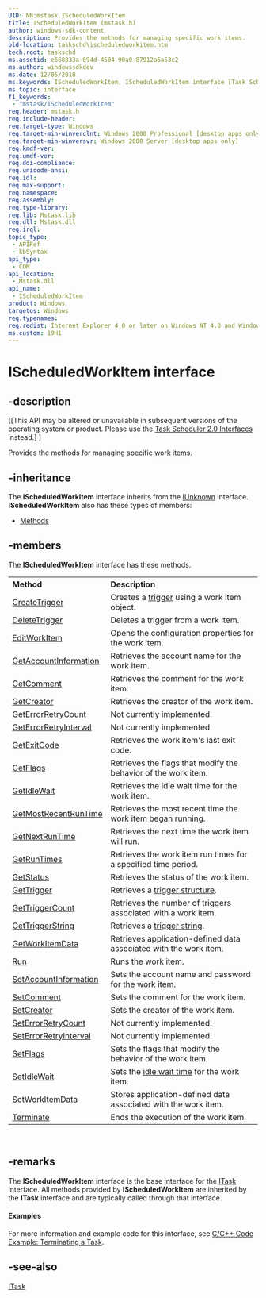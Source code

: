 ```yaml
---
UID: NN:mstask.IScheduledWorkItem
title: IScheduledWorkItem (mstask.h)
author: windows-sdk-content
description: Provides the methods for managing specific work items.
old-location: taskschd\ischeduledworkitem.htm
tech.root: taskschd
ms.assetid: e668833a-094d-4504-90a0-87912a6a53c2
ms.author: windowssdkdev
ms.date: 12/05/2018
ms.keywords: IScheduledWorkItem, IScheduledWorkItem interface [Task Scheduler], IScheduledWorkItem interface [Task Scheduler],described, _msb_ischeduledworkitem, mstask/IScheduledWorkItem, taskschd.ischeduledworkitem
ms.topic: interface
f1_keywords: 
 - "mstask/IScheduledWorkItem"
req.header: mstask.h
req.include-header: 
req.target-type: Windows
req.target-min-winverclnt: Windows 2000 Professional [desktop apps only]
req.target-min-winversvr: Windows 2000 Server [desktop apps only]
req.kmdf-ver: 
req.umdf-ver: 
req.ddi-compliance: 
req.unicode-ansi: 
req.idl: 
req.max-support: 
req.namespace: 
req.assembly: 
req.type-library: 
req.lib: Mstask.lib
req.dll: Mstask.dll
req.irql: 
topic_type:
 - APIRef
 - kbSyntax
api_type:
 - COM
api_location:
 - Mstask.dll
api_name:
 - IScheduledWorkItem
product: Windows
targetos: Windows
req.typenames: 
req.redist: Internet Explorer 4.0 or later on Windows NT 4.0 and Windows 95
ms.custom: 19H1
---
```


# IScheduledWorkItem interface


## -description


<p class="CCE_Message">[[This API may be altered or unavailable in subsequent versions of the operating system or product. Please use the <a href="https://docs.microsoft.com/windows/desktop/TaskSchd/task-scheduler-2-0-interfaces">Task Scheduler 2.0 Interfaces</a> instead.] ]

Provides the methods for managing specific <a href="https://docs.microsoft.com/windows/desktop/TaskSchd/w">work items</a>.


## -inheritance

The <b xmlns:loc="http://microsoft.com/wdcml/l10n">IScheduledWorkItem</b> interface inherits from the <a href="https://docs.microsoft.com/windows/desktop/api/unknwn/nn-unknwn-iunknown">IUnknown</a> interface. <b>IScheduledWorkItem</b> also has these types of members:
<ul>
<li><a href="https://docs.microsoft.com/">Methods</a></li>
</ul>

## -members

The <b>IScheduledWorkItem</b> interface has these methods.
<table class="members" id="memberListMethods">
<tr>
<th align="left" width="37%">Method</th>
<th align="left" width="63%">Description</th>
</tr>
<tr data="declared;">
<td align="left" width="37%">
<a href="https://docs.microsoft.com/windows/desktop/api/mstask/nf-mstask-ischeduledworkitem-createtrigger">CreateTrigger</a>
</td>
<td align="left" width="63%">
Creates a <a href="https://docs.microsoft.com/windows/desktop/TaskSchd/t">trigger</a> using a work item object.

</td>
</tr>
<tr data="declared;">
<td align="left" width="37%">
<a href="https://docs.microsoft.com/windows/desktop/api/mstask/nf-mstask-ischeduledworkitem-deletetrigger">DeleteTrigger</a>
</td>
<td align="left" width="63%">
Deletes a trigger from a work item.

</td>
</tr>
<tr data="declared;">
<td align="left" width="37%">
<a href="https://docs.microsoft.com/windows/desktop/api/mstask/nf-mstask-ischeduledworkitem-editworkitem">EditWorkItem</a>
</td>
<td align="left" width="63%">
Opens the configuration properties for the work item.

</td>
</tr>
<tr data="declared;">
<td align="left" width="37%">
<a href="https://docs.microsoft.com/windows/desktop/api/mstask/nf-mstask-ischeduledworkitem-getaccountinformation">GetAccountInformation</a>
</td>
<td align="left" width="63%">
Retrieves the account name for the work item.

</td>
</tr>
<tr data="declared;">
<td align="left" width="37%">
<a href="https://docs.microsoft.com/windows/desktop/api/mstask/nf-mstask-ischeduledworkitem-getcomment">GetComment</a>
</td>
<td align="left" width="63%">
Retrieves the comment for the work item.

</td>
</tr>
<tr data="declared;">
<td align="left" width="37%">
<a href="https://docs.microsoft.com/windows/desktop/api/mstask/nf-mstask-ischeduledworkitem-getcreator">GetCreator</a>
</td>
<td align="left" width="63%">
Retrieves the creator of the work item.

</td>
</tr>
<tr data="declared;">
<td align="left" width="37%">
<a href="https://docs.microsoft.com/windows/desktop/api/mstask/nf-mstask-ischeduledworkitem-geterrorretrycount">GetErrorRetryCount</a>
</td>
<td align="left" width="63%">
Not currently implemented.

</td>
</tr>
<tr data="declared;">
<td align="left" width="37%">
<a href="https://docs.microsoft.com/windows/desktop/api/mstask/nf-mstask-ischeduledworkitem-geterrorretryinterval">GetErrorRetryInterval</a>
</td>
<td align="left" width="63%">
Not currently implemented.

</td>
</tr>
<tr data="declared;">
<td align="left" width="37%">
<a href="https://docs.microsoft.com/windows/desktop/api/mstask/nf-mstask-ischeduledworkitem-getexitcode">GetExitCode</a>
</td>
<td align="left" width="63%">
Retrieves the work item's last exit code.

</td>
</tr>
<tr data="declared;">
<td align="left" width="37%">
<a href="https://docs.microsoft.com/windows/desktop/api/mstask/nf-mstask-ischeduledworkitem-getflags">GetFlags</a>
</td>
<td align="left" width="63%">
Retrieves the flags that modify the behavior of the work item.

</td>
</tr>
<tr data="declared;">
<td align="left" width="37%">
<a href="https://docs.microsoft.com/windows/desktop/api/mstask/nf-mstask-ischeduledworkitem-getidlewait">GetIdleWait</a>
</td>
<td align="left" width="63%">
Retrieves the idle wait time for the work item.

</td>
</tr>
<tr data="declared;">
<td align="left" width="37%">
<a href="https://docs.microsoft.com/windows/desktop/api/mstask/nf-mstask-ischeduledworkitem-getmostrecentruntime">GetMostRecentRunTime</a>
</td>
<td align="left" width="63%">
Retrieves the most recent time the work item began running.

</td>
</tr>
<tr data="declared;">
<td align="left" width="37%">
<a href="https://docs.microsoft.com/windows/desktop/api/mstask/nf-mstask-ischeduledworkitem-getnextruntime">GetNextRunTime</a>
</td>
<td align="left" width="63%">
Retrieves the next time the work item will run.

</td>
</tr>
<tr data="declared;">
<td align="left" width="37%">
<a href="https://docs.microsoft.com/windows/desktop/api/mstask/nf-mstask-ischeduledworkitem-getruntimes">GetRunTimes</a>
</td>
<td align="left" width="63%">
Retrieves the work item run times for a specified time period.

</td>
</tr>
<tr data="declared;">
<td align="left" width="37%">
<a href="https://docs.microsoft.com/windows/desktop/api/mstask/nf-mstask-ischeduledworkitem-getstatus">GetStatus</a>
</td>
<td align="left" width="63%">
Retrieves the status of the work item.

</td>
</tr>
<tr data="declared;">
<td align="left" width="37%">
<a href="https://docs.microsoft.com/windows/desktop/api/mstask/nf-mstask-ischeduledworkitem-gettrigger">GetTrigger</a>
</td>
<td align="left" width="63%">
Retrieves a <a href="https://docs.microsoft.com/windows/desktop/TaskSchd/t">trigger structure</a>.

</td>
</tr>
<tr data="declared;">
<td align="left" width="37%">
<a href="https://docs.microsoft.com/windows/desktop/api/mstask/nf-mstask-ischeduledworkitem-gettriggercount">GetTriggerCount</a>
</td>
<td align="left" width="63%">
Retrieves the number of triggers associated with a work item.

</td>
</tr>
<tr data="declared;">
<td align="left" width="37%">
<a href="https://docs.microsoft.com/windows/desktop/api/mstask/nf-mstask-ischeduledworkitem-gettriggerstring">GetTriggerString</a>
</td>
<td align="left" width="63%">
Retrieves a <a href="https://docs.microsoft.com/windows/desktop/TaskSchd/t">trigger string</a>.

</td>
</tr>
<tr data="declared;">
<td align="left" width="37%">
<a href="https://docs.microsoft.com/windows/desktop/api/mstask/nf-mstask-ischeduledworkitem-getworkitemdata">GetWorkItemData</a>
</td>
<td align="left" width="63%">
Retrieves application-defined data associated with the work item.

</td>
</tr>
<tr data="declared;">
<td align="left" width="37%">
<a href="https://docs.microsoft.com/windows/desktop/api/mstask/nf-mstask-ischeduledworkitem-run">Run</a>
</td>
<td align="left" width="63%">
Runs the work item.

</td>
</tr>
<tr data="declared;">
<td align="left" width="37%">
<a href="https://docs.microsoft.com/windows/desktop/api/mstask/nf-mstask-ischeduledworkitem-setaccountinformation">SetAccountInformation</a>
</td>
<td align="left" width="63%">
Sets the account name and password for the work item.

</td>
</tr>
<tr data="declared;">
<td align="left" width="37%">
<a href="https://docs.microsoft.com/windows/desktop/api/mstask/nf-mstask-ischeduledworkitem-setcomment">SetComment</a>
</td>
<td align="left" width="63%">
Sets the comment for the work item.

</td>
</tr>
<tr data="declared;">
<td align="left" width="37%">
<a href="https://docs.microsoft.com/windows/desktop/api/mstask/nf-mstask-ischeduledworkitem-setcreator">SetCreator</a>
</td>
<td align="left" width="63%">
Sets the creator of the work item.

</td>
</tr>
<tr data="declared;">
<td align="left" width="37%">
<a href="https://docs.microsoft.com/windows/desktop/api/mstask/nf-mstask-ischeduledworkitem-seterrorretrycount">SetErrorRetryCount</a>
</td>
<td align="left" width="63%">
Not currently implemented.

</td>
</tr>
<tr data="declared;">
<td align="left" width="37%">
<a href="https://docs.microsoft.com/windows/desktop/api/mstask/nf-mstask-ischeduledworkitem-seterrorretryinterval">SetErrorRetryInterval</a>
</td>
<td align="left" width="63%">
Not currently implemented.

</td>
</tr>
<tr data="declared;">
<td align="left" width="37%">
<a href="https://docs.microsoft.com/windows/desktop/api/mstask/nf-mstask-ischeduledworkitem-setflags">SetFlags</a>
</td>
<td align="left" width="63%">
Sets the flags that modify the behavior of the work item.

</td>
</tr>
<tr data="declared;">
<td align="left" width="37%">
<a href="https://docs.microsoft.com/windows/desktop/api/mstask/nf-mstask-ischeduledworkitem-setidlewait">SetIdleWait</a>
</td>
<td align="left" width="63%">
Sets the <a href="https://docs.microsoft.com/windows/desktop/TaskSchd/i">idle wait time</a> for the work item.

</td>
</tr>
<tr data="declared;">
<td align="left" width="37%">
<a href="https://docs.microsoft.com/windows/desktop/api/mstask/nf-mstask-ischeduledworkitem-setworkitemdata">SetWorkItemData</a>
</td>
<td align="left" width="63%">
Stores application-defined data associated with the work item.

</td>
</tr>
<tr data="declared;">
<td align="left" width="37%">
<a href="https://docs.microsoft.com/windows/desktop/api/mstask/nf-mstask-ischeduledworkitem-terminate">Terminate</a>
</td>
<td align="left" width="63%">
Ends the execution of the work item.

</td>
</tr>
</table> 


## -remarks



The <b>IScheduledWorkItem</b> interface is the base interface for the 
<a href="https://docs.microsoft.com/windows/desktop/api/mstask/nn-mstask-itask">ITask</a> interface. All methods provided by 
<b>IScheduledWorkItem</b> are inherited by the 
<b>ITask</b> interface and are typically called through that interface.


#### Examples

For more information and example code for this interface, see <a href="https://docs.microsoft.com/windows/desktop/TaskSchd/c-c-code-example-terminating-a-task">C/C++ Code Example: Terminating a Task</a>.

<div class="code"></div>



## -see-also




<a href="https://docs.microsoft.com/windows/desktop/api/mstask/nn-mstask-itask">ITask</a>
 

 

